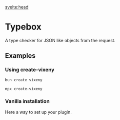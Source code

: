 <script>
  // Importing necessary components
  import { Tabs as Tab, TabItem } from 'flowbite-svelte';
  import Tabs from "$lib/components/Tabs.md";
  import Bash from "$lib/components/SmallComponents/Bash.md";
  import plugin from "$lib/examples/plugins_typebox.md";
  import Request from "$lib/components/Request.svelte"

  const tab0 = [
      {title: "main.ts", component: plugin, details: {runtime: "main"}},
      {title: "setup.ts", component: plugin, details: {runtime: "setup"}}
  ];
</script>

<svelte:head>

<script src='/prism.mjs' defer></script>
<title>Typebox plugin - Vixeny</title>
  <meta name="description" content="Using Typebox in Vixeny"/>
  <meta name="keywords" content="typeboc, JWT, web development, Vixeny framework, FP, functional programming, plugin"/>
</svelte:head>

# Typebox

A type checker for JSON like objects from the request.


## Examples

### Using create-vixeny

<Tab defaultClass="tab">
  <TabItem title="bun" open>

```bash
bun create vixeny
```

</TabItem>
  <TabItem title="deno">

```bash
npx create-vixeny
```

</TabItem>
</Tab>

### Vanilla installation

Here a way to set up your plugin.

<Tabs data={tab0}/>
